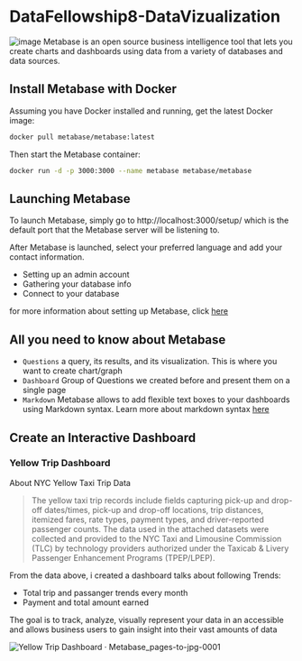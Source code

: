 # DataFellowship8-DataVizualization
![image](https://user-images.githubusercontent.com/85284506/206662638-d5a08a92-ba28-4a45-b35c-59f356982241.png)
Metabase is an open source business intelligence tool that lets you create charts and dashboards using data from a variety of databases and data sources.

## Install Metabase with Docker
Assuming you have Docker installed and running, get the latest Docker image:
```bash
docker pull metabase/metabase:latest
```

Then start the Metabase container:
```bash
docker run -d -p 3000:3000 --name metabase metabase/metabase
```
## Launching Metabase
To launch Metabase, simply go to http://localhost:3000/setup/ which is the default port that the Metabase server will be listening to.

After Metabase is launched, select your preferred language and add your contact information.
+ Setting up an admin account
+ Gathering your database info
+ Connect to your database

for more information about setting up Metabase, click [here](https://www.metabase.com/docs/latest/configuring-metabase/setting-up-metabase)

## All you need to know about Metabase
+ `Questions` a query, its results, and its visualization. This is where you want to create chart/graph
+ `Dashboard` Group of Questions we created before and present them on a single page
+ `Markdown` Metabase allows to add flexible text boxes to your dashboards using Markdown syntax. Learn more about markdown syntax [here](https://www.metabase.com/learn/dashboards/markdown)

## Create an Interactive Dashboard

### Yellow Trip Dashboard
About NYC Yellow Taxi Trip Data
> The yellow taxi trip records include fields capturing pick-up and drop-off dates/times, pick-up and drop-off locations, trip distances, itemized fares, rate types, payment types, and driver-reported passenger counts. The data used in the attached datasets were collected and provided to the NYC Taxi and Limousine Commission (TLC) by technology providers authorized under the Taxicab & Livery Passenger Enhancement Programs (TPEP/LPEP).

From the data above, i created a dashboard talks about following Trends:
+ Total trip and passanger trends every month
+ Payment and total amount earned 

The goal is to track, analyze, visually represent your data in an accessible and allows business users to gain insight into their vast amounts of data

![Yellow Trip Dashboard · Metabase_pages-to-jpg-0001](https://user-images.githubusercontent.com/85284506/206668374-f99841fe-645e-4141-8f12-34a1f09f17b3.jpg)

